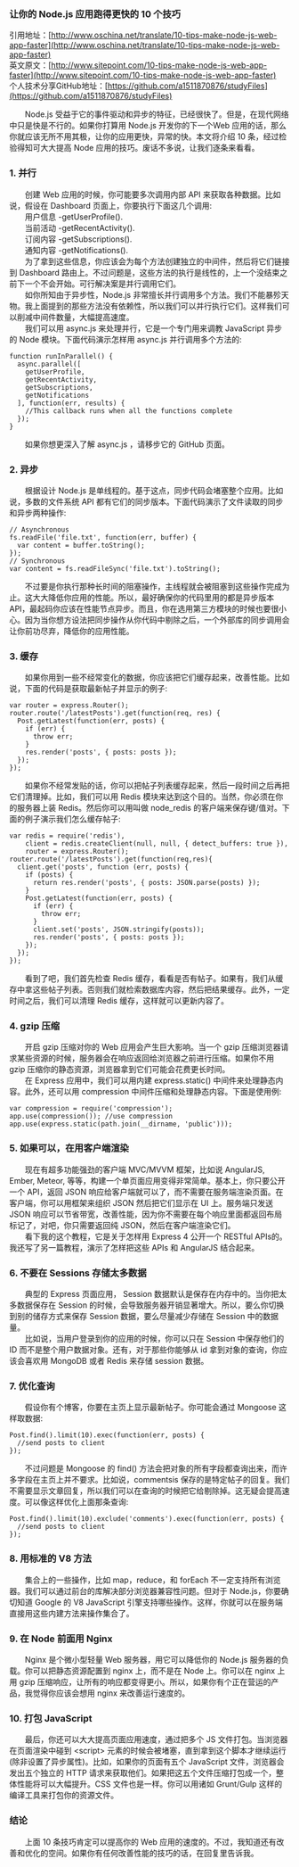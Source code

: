 ### 让你的 Node.js 应用跑得更快的 10 个技巧
引用地址：[http://www.oschina.net/translate/10-tips-make-node-js-web-app-faster](http://www.oschina.net/translate/10-tips-make-node-js-web-app-faster)  
英文原文：[http://www.sitepoint.com/10-tips-make-node-js-web-app-faster](http://www.sitepoint.com/10-tips-make-node-js-web-app-faster)  
个人技术分享GitHub地址：[https://github.com/a1511870876/studyFiles](https://github.com/a1511870876/studyFiles)

　　Node.js 受益于它的事件驱动和异步的特征，已经很快了。但是，在现代网络中只是快是不行的。如果你打算用 Node.js 开发你的下一个Web 应用的话，那么你就应该无所不用其极，让你的应用更快，异常的快。本文将介绍 10 条，经过检验得知可大大提高 Node 应用的技巧。废话不多说，让我们逐条来看看。
### 1. 并行
　　创建 Web 应用的时候，你可能要多次调用内部 API 来获取各种数据。比如说，假设在 Dashboard 页面上，你要执行下面这几个调用:  
　　用户信息 -getUserProfile().  
　　当前活动 -getRecentActivity().  
　　订阅内容 -getSubscriptions().  
　　通知内容 -getNotifications().  
　　为了拿到这些信息，你应该会为每个方法创建独立的中间件，然后将它们链接到 Dashboard 路由上。不过问题是，这些方法的执行是线性的，上一个没结束之前下一个不会开始。可行解决案是并行调用它们。  
　　如你所知由于异步性，Node.js 非常擅长并行调用多个方法。我们不能暴殄天物。我上面提到的那些方法没有依赖性，所以我们可以并行执行它们。这样我们可以削减中间件数量，大幅提高速度。  
　　我们可以用 async.js 来处理并行，它是一个专门用来调教 JavaScript 异步的 Node 模块。下面代码演示怎样用 async.js 并行调用多个方法的:
```
function runInParallel() {
  async.parallel([
    getUserProfile,
    getRecentActivity,
    getSubscriptions,
    getNotifications
  ], function(err, results) {
    //This callback runs when all the functions complete
  });
}
```
　　如果你想更深入了解 async.js ，请移步它的 GitHub 页面。
### 2. 异步
　　根据设计 Node.js 是单线程的。基于这点，同步代码会堵塞整个应用。比如说，多数的文件系统 API 都有它们的同步版本。下面代码演示了文件读取的同步和异步两种操作:
```
// Asynchronous
fs.readFile('file.txt', function(err, buffer) {
  var content = buffer.toString();
});
// Synchronous
var content = fs.readFileSync('file.txt').toString();
```
　　不过要是你执行那种长时间的阻塞操作，主线程就会被阻塞到这些操作完成为止。这大大降低你应用的性能。所以，最好确保你的代码里用的都是异步版本 API，最起码你应该在性能节点异步。而且，你在选用第三方模块的时候也要很小心。因为当你想方设法把同步操作从你代码中剔除之后，一个外部库的同步调用会让你前功尽弃，降低你的应用性能。
### 3. 缓存
　　如果你用到一些不经常变化的数据，你应该把它们缓存起来，改善性能。比如说，下面的代码是获取最新帖子并显示的例子:
```
var router = express.Router();
router.route('/latestPosts').get(function(req, res) {
  Post.getLatest(function(err, posts) {
    if (err) {
      throw err;
    }
    res.render('posts', { posts: posts });
  });
});
```
　　如果你不经常发贴的话，你可以把帖子列表缓存起来，然后一段时间之后再把它们清理掉。比如，我们可以用 Redis 模块来达到这个目的。当然，你必须在你的服务器上装 Redis。然后你可以用叫做 node_redis 的客户端来保存键/值对。下面的例子演示我们怎么缓存帖子:
```
var redis = require('redis'),
    client = redis.createClient(null, null, { detect_buffers: true }),
    router = express.Router();
router.route('/latestPosts').get(function(req,res){
  client.get('posts', function (err, posts) {
    if (posts) {
      return res.render('posts', { posts: JSON.parse(posts) });
    }
    Post.getLatest(function(err, posts) {
      if (err) {
        throw err;
      }
      client.set('posts', JSON.stringify(posts));    
      res.render('posts', { posts: posts });
    });
  });
});
```
　　看到了吧，我们首先检查 Redis 缓存，看看是否有帖子。如果有，我们从缓存中拿这些帖子列表。否则我们就检索数据库内容，然后把结果缓存。此外，一定时间之后，我们可以清理 Redis 缓存，这样就可以更新内容了。
### 4. gzip 压缩
　　开启 gzip 压缩对你的 Web 应用会产生巨大影响。当一个 gzip 压缩浏览器请求某些资源的时候，服务器会在响应返回给浏览器之前进行压缩。如果你不用 gzip 压缩你的静态资源，浏览器拿到它们可能会花费更长时间。  
　　在 Express 应用中，我们可以用内建 express.static() 中间件来处理静态内容。此外，还可以用 compression 中间件压缩和处理静态内容。下面是使用例:  
```
var compression = require('compression');
app.use(compression()); //use compression 
app.use(express.static(path.join(__dirname, 'public')));
```
### 5. 如果可以，在用客户端渲染
　　现在有超多功能强劲的客户端 MVC/MVVM 框架，比如说 AngularJS, Ember, Meteor, 等等，构建一个单页面应用变得非常简单。基本上，你只要公开一个 API，返回 JSON 响应给客户端就可以了，而不需要在服务端渲染页面。在客户端，你可以用框架来组织 JSON 然后把它们显示在 UI 上。服务端只发送 JSON 响应可以节省带宽，改善性能，因为你不需要在每个响应里面都返回布局标记了，对吧，你只需要返回纯 JSON，然后在客户端渲染它们。  
　　看下我的这个教程，它是关于怎样用 Express 4 公开一个 RESTful APIs的。我还写了另一篇教程，演示了怎样把这些 APIs 和 AngularJS 结合起来。
### 6. 不要在 Sessions 存储太多数据
　　典型的 Express 页面应用， Session 数据默认是保存在内存中的。当你把太多数据保存在 Session 的时候，会导致服务器开销显著增大。所以，要么你切换到别的储存方式来保存 Session 数据，要么尽量减少存储在 Session 中的数据量。  
　　比如说，当用户登录到你的应用的时候，你可以只在 Session 中保存他们的 ID 而不是整个用户数据对象。还有，对于那些你能够从 id 拿到对象的查询，你应该会喜欢用  MongoDB 或者 Redis 来存储 session 数据。
### 7. 优化查询
　　假设你有个博客，你要在主页上显示最新帖子。你可能会通过 Mongoose 这样取数据:
```
Post.find().limit(10).exec(function(err, posts) {
  //send posts to client
});
```  
　　不过问题是 Mongoose 的 find() 方法会把对象的所有字段都查询出来，而许多字段在主页上并不要求。比如说，commentsis 保存的是特定帖子的回复。我们不需要显示文章回复，所以我们可以在查询的时候把它给剔除掉。这无疑会提高速度。可以像这样优化上面那条查询:
```
Post.find().limit(10).exclude('comments').exec(function(err, posts) {
  //send posts to client
});
```
### 8. 用标准的 V8 方法
　　集合上的一些操作，比如 map，reduce，和 forEach 不一定支持所有浏览器。我们可以通过前台的库解决部分浏览器兼容性问题。但对于 Node.js，你要确切知道 Google 的 V8 JavaScript 引擎支持哪些操作。这样，你就可以在服务端直接用这些内建方法来操作集合了。
### 9. 在 Node 前面用 Nginx
　　Nginx 是个微小型轻量 Web 服务器，用它可以降低你的 Node.js 服务器的负载。你可以把静态资源配置到 nginx 上，而不是在 Node 上。你可以在 nginx 上用 gzip 压缩响应，让所有的响应都变得更小。所以，如果你有个正在营运的产品，我觉得你应该会想用 nginx 来改善运行速度的。
### 10. 打包 JavaScript
　　最后，你还可以大大提高页面应用速度，通过把多个 JS 文件打包。当浏览器在页面渲染中碰到 <script\> 元素的时候会被堵塞，直到拿到这个脚本才继续运行(除非设置了异步属性)。比如，如果你的页面有五个 JavaScript 文件，浏览器会发出五个独立的 HTTP 请求来获取他们。如果把这五个文件压缩打包成一个，整体性能将可以大幅提升。CSS 文件也是一样。你可以用诸如 Grunt/Gulp 这样的编译工具来打包你的资源文件。
### 结论
　　上面 10 条技巧肯定可以提高你的 Web 应用的速度的。不过，我知道还有改善和优化的空间。如果你有任何改善性能的技巧的话，在回复里告诉我。  